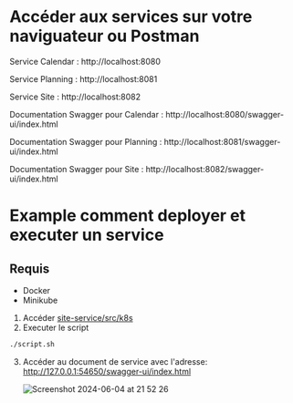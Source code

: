 
# Accéder aux services sur votre naviguateur ou Postman

Service Calendar : http://localhost:8080

Service Planning : http://localhost:8081

Service Site : http://localhost:8082

Documentation Swagger pour Calendar : http://localhost:8080/swagger-ui/index.html

Documentation Swagger pour Planning : http://localhost:8081/swagger-ui/index.html

Documentation Swagger pour Site : http://localhost:8082/swagger-ui/index.html

# Example comment deployer et executer un service

## Requis

- Docker
- Minikube

1. Accéder [site-service/src/k8s](https://github.com/thienkonphap/olympic-2024/tree/main/sites-service/k8s)
2. Executer le script

```sh
./script.sh
```
3. Accéder au document de service avec l'adresse: http://127.0.0.1:54650/swagger-ui/index.html

   ![Screenshot 2024-06-04 at 21 52 26](https://github.com/thienkonphap/olympic-2024/assets/79655393/9a91623f-ec20-4d61-9485-42df4877d651)


